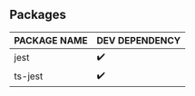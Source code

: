 ## Packages

| PACKAGE NAME | DEV DEPENDENCY     |
| ------------ | ------------------ |
| jest         | :heavy_check_mark: |
| ts-jest      | :heavy_check_mark: |